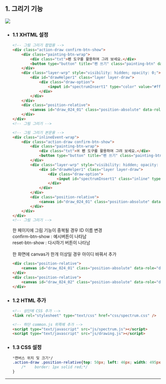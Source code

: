 ## 1. 그리기 기능

<img src="https://user-images.githubusercontent.com/95833863/183288768-ec71c30d-332e-42aa-b6af-4dbcb3952a80.jpg">

* ### 1.1 XHTML 설정
    ```html
    <!-- 그림 그리기 팝업용 -->
    <div class="action-draw confirm-btn-show">
        <div class="painting-btn-wrap">
            <div class="txt">펜 도구를 활용하여 그려 보세요.</div>
            <button type="button" title="펜 쓰기" class="painting-btn" data-toggle="layer" data-target="#drawHelper1"></button>
        </div>
        <div class="layer-wrp" style="visibility: hidden; opacity: 0;">
            <div id="drawHelper1" class="layer layer-draw">
                <div class="draw-option">
                    <input id="spectrumInsert1" type="color" value="#ff6700" style="display: none;"/>
                </div>
            </div>
        </div>
        <div class="position-relative">
            <canvas id="draw_024_01" class="position-absolute" data-role="drawing" data-lineWidth="4" data-strokeStyle="#ff6700"></canvas>
        </div>
    </div>
    <!-- 그림 그리기 -->
    ```
    
    ```html
    <!-- 그림 그리기 본문용 -->
    <div class="inlineEvent-wrap">
        <div class="action-draw confirm-btn-show">
            <div class="painting-btn-wrap">
                <div class="txt">※ 펜 도구를 활용하여 그려 보세요.</div>
                <button type="button" title="펜 쓰기" class="painting-btn" data-toggle="layer" data-target="#drawHelper1"></button>
            </div>
            <div class="layer-wrp" style="visibility: hidden; opacity: 0;">
                <div id="drawHelper1" class="layer layer-draw">
                    <div class="draw-option">
                        <input id="spectrumInsert1" class="inline" type="color" value="#ff6700" style="display: none;"/>
                    </div>
                </div>
            </div>
            <div class="position-relative">
                <canvas id="draw_024_01" class="position-absolute" data-role="drawing" data-lineWidth="4" data-strokeStyle="#ff6700"></canvas>
            </div>
        </div>
    </div>
    <!-- 그림 그리기 -->
    ```
    
    한 페이지에 그림 기능이 중복될 경우 ID 이름 변경</br>
    confirm-btn-show : 예시버튼이 나타남</br>
    reset-btn-show : 다시하기 버튼이 나타남
    </br></br>
    한 화면에 canvas가 한개 이상일 경우 아이디 바꿔서 추가
    ```html
    <div class="position-relative">
        <canvas id="draw_024_01" class="position-absolute" data-role="drawing" data-lineWidth="4" data-strokeStyle="#ff6700"></canvas>
    </div>
    <div class="position-relative">
        <canvas id="draw_024_02" class="position-absolute" data-role="drawing" data-lineWidth="4" data-strokeStyle="#ff6700"></canvas>
    </div>
    ```

* ### 1.2 HTML 추가
    ```html
    <!-- 상단에 CSS 추가 -->
    <link rel="stylesheet" type="text/css" href="css/spectrum.css" />
    
    <!-- 하단 common.js 위쪽에 추가 -->
    <script type="text/javascript" src="js/spectrum.js"></script>
    <script type="text/javascript" src="js/drawing.js"></script>
    ```

* ### 1.3 CSS 설정
    ```css
    *캔버스 위치 및 크기*/
    .action-draw .position-relative{top: 50px; left: 46px; width: 495px;; height: 247px;
        /*    border: 1px solid red;*/
    }
    ```
***










